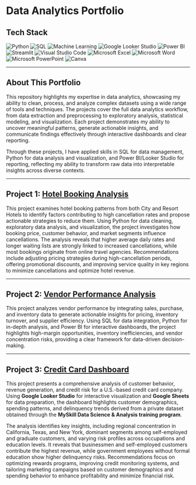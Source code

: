 # Data Analytics Portfolio

## Tech Stack

![Python](https://img.shields.io/badge/Python-3776AB?style=for-the-badge&logo=python&logoColor=white)
![SQL](https://img.shields.io/badge/SQL-336791?style=for-the-badge&logo=postgresql&logoColor=white)
![Machine Learning](https://img.shields.io/badge/Machine%20Learning-F7931E?style=for-the-badge&logo=python&logoColor=white)
![Google Looker Studio](https://img.shields.io/badge/Looker%20Studio-4285F4?style=for-the-badge&logo=google&logoColor=white)
![Power BI](https://img.shields.io/badge/Power%20BI-F2C811?style=for-the-badge&logo=power-bi&logoColor=black)
![Streamlit](https://img.shields.io/badge/Streamlit-FF4B4B?style=for-the-badge&logo=streamlit&logoColor=white)
![Visual Studio Code](https://img.shields.io/badge/VS%20Code-0078D7?style=for-the-badge&logo=visual-studio-code&logoColor=white)
![Microsoft Excel](https://img.shields.io/badge/Microsoft%20Excel-217346?style=for-the-badge&logo=microsoft-excel&logoColor=white)
![Microsoft Word](https://img.shields.io/badge/Microsoft%20Word-2B579A?style=for-the-badge&logo=microsoft-word&logoColor=white)
![Microsoft PowerPoint](https://img.shields.io/badge/Microsoft%20PowerPoint-B7472A?style=for-the-badge&logo=microsoft-powerpoint&logoColor=white)
![Canva](https://img.shields.io/badge/Canva-00C4CC?style=for-the-badge&logo=canva&logoColor=white)

---

## About This Portfolio

This repository highlights my expertise in data analytics, showcasing my ability to clean, process, and analyze complex datasets using a wide range of tools and techniques. The projects cover the full data analytics workflow, from data extraction and preprocessing to exploratory analysis, statistical modeling, and visualization. Each project demonstrates my ability to uncover meaningful patterns, generate actionable insights, and communicate findings effectively through interactive dashboards and clear reporting.  

Through these projects, I have applied skills in SQL for data management, Python for data analysis and visualization, and Power BI/Looker Studio for reporting, reflecting my ability to transform raw data into interpretable insights across diverse contexts.

---

## Project 1: [Hotel Booking Analysis](https://github.com/debbyrofikomalik/hotel-booking-analysis)

This project examines hotel booking patterns from both City and Resort Hotels to identify factors contributing to high cancellation rates and propose actionable strategies to reduce them. Using Python for data cleaning, exploratory data analysis, and visualization, the project investigates how booking price, customer behavior, and market segments influence cancellations. The analysis reveals that higher average daily rates and longer waiting lists are strongly linked to increased cancellations, while most bookings originate from online travel agencies. Recommendations include adjusting pricing strategies during high-cancellation periods, offering promotional discounts, and improving service quality in key regions to minimize cancellations and optimize hotel revenue.

---

## Project 2: [Vendor Performance Analysis](https://github.com/debbyrofikomalik/vendor-performance-analysis)

This project analyzes vendor performance by integrating sales, purchase, and inventory data to generate actionable insights for pricing, inventory turnover, and supplier efficiency. Using SQL for data integration, Python for in-depth analysis, and Power BI for interactive dashboards, the project highlights high-margin opportunities, inventory inefficiencies, and vendor concentration risks, providing a clear framework for data-driven decision-making.

---
## Project 3: [Credit Card Dashboard](https://github.com/debbyrofikomalik/Credit-Card-Dashboard)

This project presents a comprehensive analysis of customer behavior, revenue generation, and credit risk for a U.S.-based credit card company. Using **Google Looker Studio** for interactive visualization and **Google Sheets** for data preparation, the dashboard highlights customer demographics, spending patterns, and delinquency trends derived from a private dataset obtained through the **MySkill Data Science & Analysis training program**.  

The analysis identifies key insights, including regional concentration in California, Texas, and New York, dominant segments among self-employed and graduate customers, and varying risk profiles across occupations and education levels. It reveals that businessmen and self-employed customers contribute the highest revenue, while government employees without formal education show higher delinquency risks. Recommendations focus on optimizing rewards programs, improving credit monitoring systems, and tailoring marketing campaigns based on customer demographics and spending behavior to enhance profitability and minimize financial risk.
